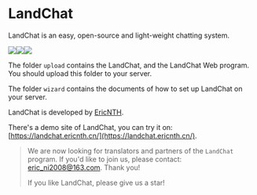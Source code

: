 # LandChat
 LandChat is an easy, open-source and light-weight chatting system.

![](https://img.shields.io/badge/LandChat%20-3.25.1218-brightgreen.svg)![](https://img.shields.io/badge/LandChat%20Web%20-v2021.0.1-brightgreen.svg)![](https://img.shields.io/badge/Language%20-Chinese%20(Simplified)-brightgreen.svg)

The folder `upload` contains the LandChat, and the LandChat Web program. You should upload this folder to your server.

The folder `wizard` contains the documents of how to set up LandChat on your server.



LandChat is developed by [EricNTH](ericnth.cn).

There's a demo site of LandChat, you can try it on: [https://landchat.ericnth.cn/](https://landchat.ericnth.cn/).



> We are now looking for translators and partners of the `LandChat` program. If you'd like to join us, please contact: [eric_ni2008@163.com](mailto:eric_ni2008@163.com). Thank you!
>
> If you like LandChat, please give us a star!

